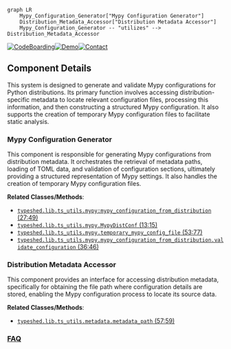 ```mermaid
graph LR
    Mypy_Configuration_Generator["Mypy Configuration Generator"]
    Distribution_Metadata_Accessor["Distribution Metadata Accessor"]
    Mypy_Configuration_Generator -- "utilizes" --> Distribution_Metadata_Accessor
```
[![CodeBoarding](https://img.shields.io/badge/Generated%20by-CodeBoarding-9cf?style=flat-square)](https://github.com/CodeBoarding/GeneratedOnBoardings)[![Demo](https://img.shields.io/badge/Try%20our-Demo-blue?style=flat-square)](https://www.codeboarding.org/demo)[![Contact](https://img.shields.io/badge/Contact%20us%20-%20contact@codeboarding.org-lightgrey?style=flat-square)](mailto:contact@codeboarding.org)

## Component Details

This system is designed to generate and validate Mypy configurations for Python distributions. Its primary function involves accessing distribution-specific metadata to locate relevant configuration files, processing this information, and then constructing a structured Mypy configuration. It also supports the creation of temporary Mypy configuration files to facilitate static analysis.

### Mypy Configuration Generator
This component is responsible for generating Mypy configurations from distribution metadata. It orchestrates the retrieval of metadata paths, loading of TOML data, and validation of configuration sections, ultimately providing a structured representation of Mypy settings. It also handles the creation of temporary Mypy configuration files.


**Related Classes/Methods**:

- <a href="https://github.com/python/typeshed/blob/master/lib/ts_utils/mypy.py#L27-L49" target="_blank" rel="noopener noreferrer">`typeshed.lib.ts_utils.mypy:mypy_configuration_from_distribution` (27:49)</a>
- <a href="https://github.com/python/typeshed/blob/master/lib/ts_utils/mypy.py#L13-L15" target="_blank" rel="noopener noreferrer">`typeshed.lib.ts_utils.mypy.MypyDistConf` (13:15)</a>
- <a href="https://github.com/python/typeshed/blob/master/lib/ts_utils/mypy.py#L53-L77" target="_blank" rel="noopener noreferrer">`typeshed.lib.ts_utils.mypy.temporary_mypy_config_file` (53:77)</a>
- <a href="https://github.com/python/typeshed/blob/master/lib/ts_utils/mypy.py#L36-L46" target="_blank" rel="noopener noreferrer">`typeshed.lib.ts_utils.mypy.mypy_configuration_from_distribution.validate_configuration` (36:46)</a>


### Distribution Metadata Accessor
This component provides an interface for accessing distribution metadata, specifically for obtaining the file path where configuration details are stored, enabling the Mypy configuration process to locate its source data.


**Related Classes/Methods**:

- <a href="https://github.com/python/typeshed/blob/master/lib/ts_utils/metadata.py#L57-L59" target="_blank" rel="noopener noreferrer">`typeshed.lib.ts_utils.metadata.metadata_path` (57:59)</a>




### [FAQ](https://github.com/CodeBoarding/GeneratedOnBoardings/tree/main?tab=readme-ov-file#faq)